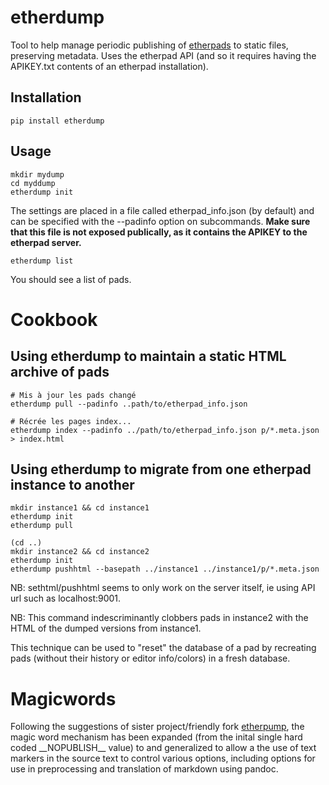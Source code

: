 etherdump
=========

Tool to help manage periodic publishing of [etherpads](http://etherpad.org/) to static files, preserving metadata. Uses the etherpad API (and so it requires having the APIKEY.txt contents of an etherpad installation).


Installation
-------------

    pip install etherdump

Usage
---------------
	mkdir mydump
	cd myddump
	etherdump init

The settings are placed in a file called etherpad_info.json (by default) and can be specified with the --padinfo option on subcommands. **Make sure that this file is not exposed publically, as it contains the APIKEY to the etherpad server.**

	etherdump list

You should see a list of pads.



Cookbook
========================

Using etherdump to maintain a static HTML archive of pads
-------------------------------------------------------------------

	# Mis à jour les pads changé
	etherdump pull --padinfo ..path/to/etherpad_info.json

	# Récrée les pages index...
	etherdump index --padinfo ../path/to/etherpad_info.json p/*.meta.json > index.html


Using etherdump to migrate from one etherpad instance to another
------------------------------------------------------------------

    mkdir instance1 && cd instance1
    etherdump init
    etherdump pull

    (cd ..)
    mkdir instance2 && cd instance2
    etherdump init
    etherdump pushhtml --basepath ../instance1 ../instance1/p/*.meta.json

NB: sethtml/pushhtml seems to only work on the server itself, ie using API url such as localhost:9001.

NB: This command indescriminantly clobbers pads in instance2 with the HTML of the dumped versions from instance1.

This technique can be used to "reset" the database of a pad by recreating pads (without their history or editor info/colors) in a fresh database.


Magicwords
=================
Following the suggestions of sister project/friendly fork [etherpump](https://git.vvvvvvaria.org/varia/etherpump/), the magic word mechanism has been expanded (from the inital single hard coded \_\_NOPUBLISH__ value) to and generalized to allow a the use of text markers in the source text to control various options, including options for use in preprocessing and translation of markdown using pandoc.


